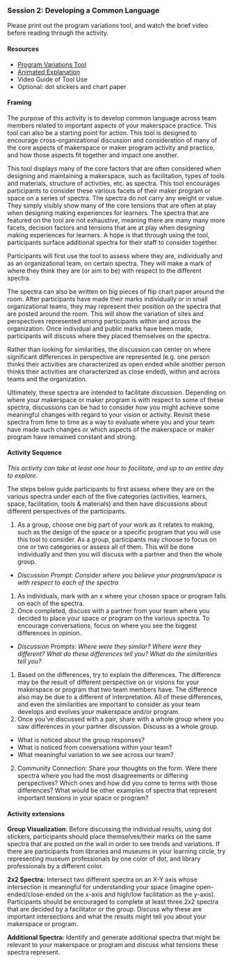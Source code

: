 ### Session 2: Developing a Common Language

Please print out the program variations tool, and watch the brief video before reading through the activity. 

#### Resources
* [Program Variations Tool](https://drive.google.com/open?id=0B73IBpX2ukUbeUZkd3lNTl9pNkE) 
* [Animated Explanation](https://drive.google.com/open?id=0Byq8c7qHfLKYNXA0bHdIdmxxdU0)
* Video Guide of Tool Use
* Optional: dot stickers and chart paper

#### Framing

The purpose of this activity is to develop common language across team members related to important aspects of your makerspace practice. This tool can also be a starting point for action. This tool is designed to encourage cross-organizational discussion and consideration of many of the core aspects of makerspace or maker program activity and practice, and how those aspects fit together and impact one another. 

This tool displays many of the core factors that are often considered when designing and maintaining a makerspace, such as facilitation, types of tools and materials, structure of activities, etc. as spectra. This tool encourages participants to consider these various facets of their maker program or space on a series of spectra. The spectra do not carry any weight or value. They simply visibly show many of the core tensions that are often at play when designing making experiences for learners. The spectra that are featured on the tool are not exhaustive, meaning there are many many more facets, decision factors and tensions that are at play when designing making experiences for learners.  A hope is that through using the tool, participants surface additional spectra for their staff to consider together.

Participants will first use the tool to assess where they are, individually and as an organizational team, on certain spectra. They will make a mark of where they think they are (or aim to be) with respect to the different spectra. 

The spectra can also be written on big pieces of flip chart paper around the room. After participants have made their marks individually or in small organizational teams, they may represent their position on the spectra that are posted around the room. This will show the variation of sites and perspectives represented among participants within and across the organization. Once individual and public marks have been made, participants will discuss where they placed themselves on the spectra. 

Rather than looking for similarities, the discussion can center on where significant differences in perspective are represented (e.g. one person thinks their activities are characterized as open ended while another person thinks their activities are characterized as close ended), within and across teams and the organization.

Ultimately, these spectra are intended to facilitate discussion. Depending on where your makerspace or maker program is with respect to some of these spectra, discussions can be had to consider how you might achieve some meaningful changes with regard to your vision or activity. Revisit these spectra from time to time as a way to evaluate where you and your team have made such changes or which aspects of the makerspace or maker program have remained constant and strong.



#### Activity Sequence
*This activity can take at least one hour to facilitate, and up to an entire day to explore.*

The steps below guide participants to first assess where they are on the various spectra under each of the five categories (activities, learners, space, facilitation, tools & materials) and then have discussions about different perspectives of the participants.

1. As a group, choose one big part of your work as it relates to making, such as the design of the space or a specific program that you will use this tool to consider. As a group, participants may choose to focus on one or two categories or assess all of them. This will be done individually and then you will discuss with a partner and then the whole group.
  * *Discussion Prompt: Consider where you believe your program/space is with respect to each of the spectra*
1. As individuals, mark with an x where your chosen space or program falls on each of the spectra.
1. Once completed, discuss with a partner from your team where you decided to place your space or program on the various spectra. To encourage conversations, focus on where you see the biggest differences in opinion. 
  * *Discussion Prompts: Where were they similar? Where were they different? What do these differences tell you? What do the similarities tell you?* 
1. Based on the differences, try to explain the differences. The difference may be the result of different perspective on or visions for your makerspace or program that two team members have. The difference also may be due to a different of interpretation. All of these differences, and even the similarities are important to consider as your team develops and evolves your makerspace and/or program. 
1. Once you’ve discussed with a pair, share with a whole group where you saw differences in your partner discussion. Discuss as a whole group.
  * What is noticed about the group responses?
  * What is noticed from conversations within your team? 
  * What meaningful variation to we see across our team?
2. Community Connection: Share your thoughts on the form. Were there spectra where you had the most disagreements or differing perspectives? Which ones and how did you come to terms with those differences? What would be other examples of spectra that represent important tensions in your space or program?

#### Activity extensions
**Group Visualization**: Before discussing the individual results, using dot stickers, participants should place themselves/their marks on the same spectra that are posted on the wall in order to see trends and variations. If there are participants from libraries and museums in your learning circle, try representing museum professionals by one color of dot, and library professionals by a different color.

**2x2 Spectra:**  Intersect two different spectra on an X-Y axis whose intersection is meaningful for understanding your space (imagine open-ended/close-ended on the x-axis and high/low facilitation as the y-axis). Participants should be encouraged to complete at least three 2x2 spectra that are decided by a facilitator or the group. Discuss why these are important intersections and what the results might tell you about your makerspace or program.

**Additional Spectra:** Identify and generate additional spectra that might be relevant to your makerspace or program and discuss what tensions these spectra represent.
